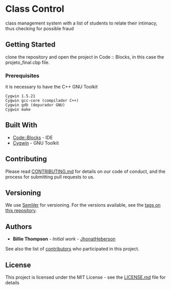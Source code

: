 # Class Control

class management system with a list of students to relate their intimacy, thus checking for possible fraud

## Getting Started

clone the repository and open the project in Code :: Blocks, in this case the projeto_final.cbp file. 

### Prerequisites

it is necessary to have the C++ GNU Toolkit

```
Cygwin 1.5.21
Cygwin gcc-core (compilador C++) 
Cygwin gdb (depurador GNU)
Cygwin make 
```

## Built With

* [Code::Blocks](http://www.codeblocks.org/) - IDE
* [Cygwin](https://www.cygwin.com/) - 
GNU Toolkit


## Contributing

Please read [CONTRIBUTING.md](https://gist.github.com/jhonatheberson/Class-control/CONTRIBUTING.md) for details on our code of conduct, and the process for submitting pull requests to us.

## Versioning

We use [SemVer](http://semver.org/) for versioning. For the versions available, see the [tags on this repository](https://github.com/your/project/tags). 

## Authors

* **Billie Thompson** - *Initial work* - [JhonatHeberson](https://github.com/jhonatheberson/)

See also the list of [contributors](https://github.com/jhonatheberson/Class-control/contributors) who participated in this project.

## License

This project is licensed under the MIT License - see the [LICENSE.md](LICENSE.md) file for details
